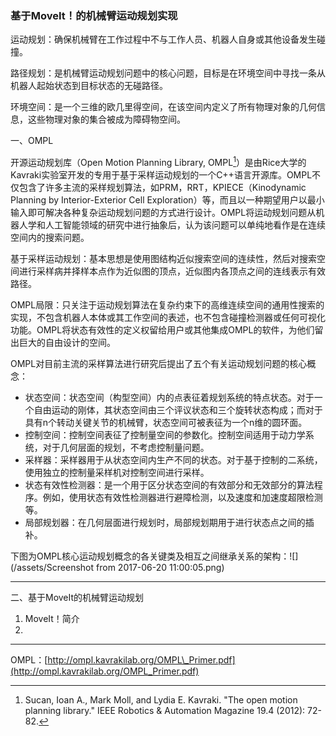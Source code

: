 ### 基于MoveIt！的机械臂运动规划实现

运动规划：确保机械臂在工作过程中不与工作人员、机器人自身或其他设备发生碰撞。

路径规划：是机械臂运动规划问题中的核心问题，目标是在环境空间中寻找一条从机器人起始状态到目标状态的无碰路径。

环境空间：是一个三维的欧几里得空间，在该空间内定义了所有物理对象的几何信息，这些物理对象的集合被成为障碍物空间。

一、OMPL

开源运动规划库（Open Motion Planning Library, OMPL[^1]）是由Rice大学的Kavraki实验室开发的专用于基于采样运动规划的一个C++语言开源库。OMPL不仅包含了许多主流的采样规划算法，如PRM，RRT，KPIECE（Kinodynamic Planning by Interior-Exterior Cell Exploration）等，而且以一种期望用户以最小输入即可解决各种复杂运动规划问题的方式进行设计。OMPL将运动规划问题从机器人学和人工智能领域的研究中进行抽象后，认为该问题可以单纯地看作是在连续空间内的搜索问题。

基于采样运动规划：基本思想是使用图结构近似搜索空间的连续性，然后对搜索空间进行采样病并择样本点作为近似图的顶点，近似图内各顶点之间的连线表示有效路径。

OMPL局限：只关注于运动规划算法在复杂约束下的高维连续空间的通用性搜索的实现，不包含机器人本体或其工作空间的表述，也不包含碰撞检测器或任何可视化功能。OMPL将状态有效性的定义权留给用户或其他集成OMPL的软件，为他们留出巨大的自由设计的空间。

OMPL对目前主流的采样算法进行研究后提出了五个有关运动规划问题的核心概念：

* 状态空间：状态空间（构型空间）内的点表征着规划系统的特点状态。对于一个自由运动的刚体，其状态空间由三个评议状态和三个旋转状态构成；而对于具有n个转动关键关节的机械臂，状态空间可被表征为一个n维的圆环面。
* 控制空间：控制空间表征了控制量空间的参数化。控制空间适用于动力学系统，对于几何层面的规划，不考虑控制量问题。
* 采样器：采样器用于从状态空间内生产不同的状态。对于基于控制的二系统，使用独立的控制量采样机对控制空间进行采样。
* 状态有效性检测器：是一个用于区分状态空间的有效部分和无效部分的算法程序。例如，使用状态有效性检测器进行避障检测，以及速度和加速度超限检测等。
* 局部规划器：在几何层面进行规划时，局部规划期用于进行状态点之间的插补。

下图为OMPL核心运动规划概念的各关键类及相互之间继承关系的架构：![](/assets/Screenshot from 2017-06-20 11:00:05.png)

---

二、基于MoveIt的机械臂运动规划

1. MoveIt！简介
2. 
---

OMPL：[http://ompl.kavrakilab.org/OMPL\_Primer.pdf](http://ompl.kavrakilab.org/OMPL_Primer.pdf)

[^1]: Sucan, Ioan A., Mark Moll, and Lydia E. Kavraki. "The open motion planning library." IEEE Robotics & Automation Magazine 19.4 \(2012\): 72-82.

